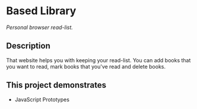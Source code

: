 # Based Library

_Personal browser read-list._

## Description

That website helps you with keeping your read-list. You can add books that you want to read, mark books that you've read and delete books.

## This project demonstrates

- JavaScript Prototypes
